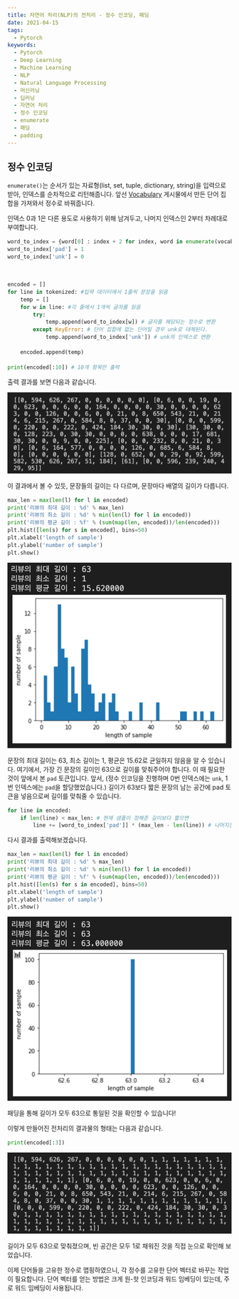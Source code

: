 ```yaml
---
title: 자연어 처리(NLP)의 전처리 - 정수 인코딩, 패딩
date: 2021-04-15
tags:
  - Pytorch
keywords:
  - Pytorch
  - Deep Learning
  - Machine Learning
  - NLP
  - Natural Language Processing
  - 머신러닝
  - 딥러닝
  - 자연어 처리
  - 정수 인코딩
  - enumerate
  - 패딩
  - padding
---
```


## 정수 인코딩

`enumerate()`는 순서가 있는 자료형(list, set, tuple, dictionary, string)을 입력으로 받아, 인덱스를 순차적으로 리턴해줍니다. 앞선 [Vocabulary](https://mintyu.github.io/Pytorch02/) 게시물에서 만든 단어 집합을 가져와서 정수로 바꿔줍니다.

인덱스 0과 1은 다른 용도로 사용하기 위해 남겨두고, 나머지 인덱스인 2부터 차례대로 부여합니다.

```python
word_to_index = {word[0] : index + 2 for index, word in enumerate(vocab)}
word_to_index['pad'] = 1
word_to_index['unk'] = 0
```

<br/>

```python
encoded = []
for line in tokenized: #입력 데이터에서 1줄씩 문장을 읽음
    temp = []
    for w in line: #각 줄에서 1개씩 글자를 읽음
    	try:
        	temp.append(word_to_index[w]) # 글자를 해당되는 정수로 변환
      	except KeyError: # 단어 집합에 없는 단어일 경우 unk로 대체된다.
        	temp.append(word_to_index['unk']) # unk의 인덱스로 변환

    encoded.append(temp)

print(encoded[:10]) # 10개 항목만 출력
```

출력 결과를 보면 다음과 같습니다.

![](1.png)

이 결과에서 볼 수 있듯, 문장들의 길이는 다 다르며, 문장마다 배열의 길이가 다릅니다.

```python
max_len = max(len(l) for l in encoded)
print('리뷰의 최대 길이 : %d' % max_len)
print('리뷰의 최소 길이 : %d' % min(len(l) for l in encoded))
print('리뷰의 평균 길이 : %f' % (sum(map(len, encoded))/len(encoded)))
plt.hist([len(s) for s in encoded], bins=50)
plt.xlabel('length of sample')
plt.ylabel('number of sample')
plt.show()
```

![](2.png)

문장의 최대 길이는 63, 최소 길이는 1, 평균은 15.62로 균일하지 않음을 알 수 있습니다. 여기에서, 가장 긴 문장의 길이인 63으로 길이를 맞춰주어야 합니다. 이 때 필요한 것이 앞에서 본 `pad` 토큰입니다. 앞서, (정수 인코딩을 진행하며 0번 인덱스에는 `unk`, 1번 인덱스에는 `pad`을 할당했었습니다.) 길이가 63보다 짧은 문장의 남는 공간에 pad 토큰을 넣음으로써 길이를 맞춰줄 수 있습니다.

```python
for line in encoded:
    if len(line) < max_len: # 현재 샘플이 정해준 길이보다 짧으면
        line += [word_to_index['pad']] * (max_len - len(line)) # 나머지는 전부 'pad' 토큰으로 채운다.
```

다시 결과를 출력해보겠습니다.

```python
max_len = max(len(l) for l in encoded)
print('리뷰의 최대 길이 : %d' % max_len)
print('리뷰의 최소 길이 : %d' % min(len(l) for l in encoded))
print('리뷰의 평균 길이 : %f' % (sum(map(len, encoded))/len(encoded)))
plt.hist([len(s) for s in encoded], bins=50)
plt.xlabel('length of sample')
plt.ylabel('number of sample')
plt.show()
```

![](3.png)

패딩을 통해 길이가 모두 63으로 통일된 것을 확인할 수 있습니다!

이렇게 만들어진 전처리의 결과물의 형태는 다음과 같습니다.

```python
print(encoded[:3])
```

![](4.png)

길이가 모두 63으로 맞춰졌으며, 빈 공간은 모두 1로 채워진 것을 직접 눈으로 확인해 보았습니다.

이제 단어들을 고유한 정수로 맵핑하였으니, 각 정수를 고유한 단어 벡터로 바꾸는 작업이 필요합니다. 단어 벡터를 얻는 방법은 크게 원-핫 인코딩과 워드 임베딩이 있는데, 주로 워드 임베딩이 사용됩니다. 